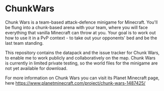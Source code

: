 # ChunkWars
Chunk Wars is a team-based attack-defence minigame for Minecraft.  You'll be flung into a chunk-based arena with your team, where you will face everything that vanilla Minecraft can throw at you. Your goal is to work out how to use it in a PvP context - to take out your opponents' bed and be the last team standing.

This repository contains the datapack and the issue tracker for Chunk Wars, to enable me to work publicly and collaboratively on the map. Chunk Wars is currently in limited private testing, so the world files for the minigame are not yet available for download.

For more information on Chunk Wars you can visit its Planet Minecraft page, here https://www.planetminecraft.com/project/chunk-wars-1487425/
